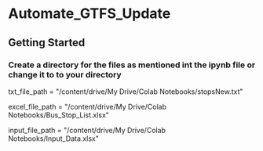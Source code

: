 # Automate_GTFS_Update

## Getting Started
### Create a directory for the files as mentioned int the ipynb file or change it to to your directory
 
 txt_file_path = "/content/drive/My Drive/Colab Notebooks/stopsNew.txt"
 
 excel_file_path = "/content/drive/My Drive/Colab Notebooks/Bus_Stop_List.xlsx"
 
 input_file_path = "/content/drive/My Drive/Colab Notebooks/Input_Data.xlsx"
